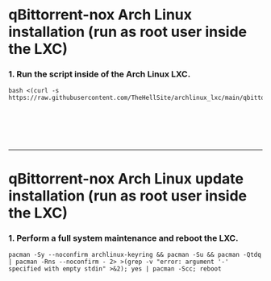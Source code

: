 # qBittorrent-nox Arch Linux installation (run as root user inside the LXC)

### 1. Run the script inside of the Arch Linux LXC.

  ```
  bash <(curl -s https://raw.githubusercontent.com/TheHellSite/archlinux_lxc/main/qbittorrent/qbittorrent_installer.sh)
  ```

<br />
<br />
<br />
<br />
<hr>

# qBittorrent-nox Arch Linux update installation (run as root user inside the LXC)

### 1. Perform a full system maintenance and reboot the LXC.

  ```
  pacman -Sy --noconfirm archlinux-keyring && pacman -Su && pacman -Qtdq | pacman -Rns --noconfirm - 2> >(grep -v "error: argument '-' specified with empty stdin" >&2); yes | pacman -Scc; reboot
  ```
